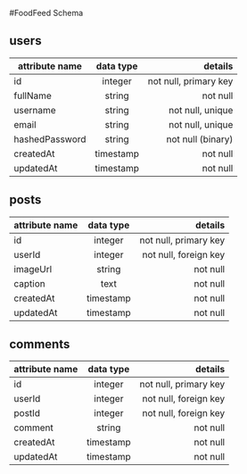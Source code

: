 #FoodFeed Schema

## **users**

| attribute name | data type |               details |
| -------------- | :-------: | --------------------: |
| id             |  integer  | not null, primary key |
| fullName       |  string   |              not null |
| username       |  string   |      not null, unique |
| email          |  string   |      not null, unique |
| hashedPassword |  string   |     not null (binary) |
| createdAt      | timestamp |              not null |
| updatedAt      | timestamp |              not null |

## **posts**

| attribute name | data type |               details |
| -------------- | :-------: | --------------------: |
| id             |  integer  | not null, primary key |
| userId         |  integer  | not null, foreign key |
| imageUrl       |  string   |              not null |
| caption        |   text    |              not null |
| createdAt      | timestamp |              not null |
| updatedAt      | timestamp |              not null |

## **comments**

| attribute name | data type |               details |
| -------------- | :-------: | --------------------: |
| id             |  integer  | not null, primary key |
| userId         |  integer  | not null, foreign key |
| postId         |  integer  | not null, foreign key |
| comment        |  string   |              not null |
| createdAt      | timestamp |              not null |
| updatedAt      | timestamp |              not null |

